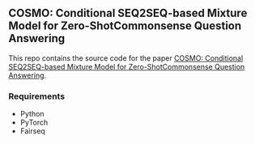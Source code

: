 ## COSMO: Conditional SEQ2SEQ-based Mixture Model for Zero-ShotCommonsense Question Answering

This repo contains the source code for the paper [COSMO: Conditional SEQ2SEQ-based Mixture Model for Zero-ShotCommonsense Question Answering](https://arxiv.org/abs/2011.00777).

### Requirements
* Python
* PyTorch
* Fairseq

